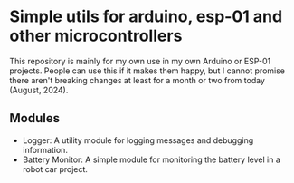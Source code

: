# Simple utils for arduino, esp-01 and other microcontrollers

This repository is mainly for my own use in my own Arduino or ESP-01 projects. 
People can use this if it makes them happy, but I cannot promise there aren't 
breaking changes at least for a month or two from today (August, 2024).

## Modules
- Logger: A utility module for logging messages and debugging information.
- Battery Monitor: A simple module for monitoring the battery level in a robot car project.

